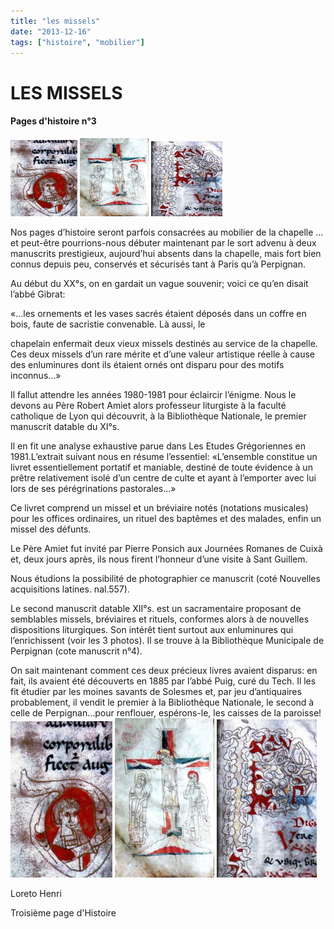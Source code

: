 ```yaml
---
title: "les missels"
date: "2013-12-16"
tags: ["histoire", "mobilier"]
---
```


# LES MISSELS

#### Pages d'histoire n°3

<img
      alt
      src="/images/arles-missel-1.jpg"
      style="width: 107px; height: 122px" />
<img
      alt
      src="/images/4-cruci.jpg"
      style="width: 110px; height: 125px" />
<img
      alt
      src="/images/arles-missel-3.jpg"
      style="width: 114px; height: 120px"
/>

Nos pages d’histoire seront parfois consacrées au mobilier de la chapelle … et peut-être pourrions-nous débuter maintenant par le sort advenu à deux manuscrits prestigieux, aujourd’hui absents dans la chapelle, mais fort bien connus depuis peu, conservés et sécurisés tant à Paris qu’à Perpignan.

Au début du XX°s, on en gardait un vague souvenir; voici ce qu’en disait l’abbé Gibrat:

«…les ornements et les vases sacrés étaient déposés dans un coffre en bois, faute de sacristie convenable. Là aussi, le

chapelain enfermait deux vieux missels destinés au service de la chapelle. Ces deux missels d’un rare mérite et d’une valeur artistique réelle à cause des enluminures dont ils étaient ornés ont disparu pour des motifs inconnus…»

Il fallut attendre les années 1980-1981 pour éclaircir l’énigme. Nous le devons au Père Robert Amiet alors professeur liturgiste à la faculté catholique de Lyon qui découvrit, à la Bibliothèque Nationale, le premier manuscrit datable du XI°s.

Il en fit une analyse exhaustive parue dans Les Etudes Grégoriennes en 1981.L’extrait suivant nous en résume l’essentiel: «L’ensemble constitue un livret essentiellement portatif et maniable, destiné de toute évidence à un prêtre relativement isolé d’un centre de culte et ayant à l’emporter avec lui lors de ses pérégrinations pastorales…»

Ce livret comprend un missel et un bréviaire notés (notations musicales) pour les offices ordinaires, un rituel des baptêmes et des malades, enfin un missel des défunts.

Le Père Amiet fut invité par Pierre Ponsich aux Journées Romanes de Cuixà et, deux jours après, ils nous firent l’honneur d’une visite à Sant Guillem.

Nous étudions la possibilité de photographier ce manuscrit (coté Nouvelles acquisitions latines. nal.557).

Le second manuscrit datable XII°s. est un sacramentaire proposant de semblables missels, bréviaires et rituels, conformes alors à de nouvelles dispositions liturgiques. Son intérêt tient surtout aux enluminures qui l’enrichissent (voir les 3 photos). Il se trouve à la Bibliothèque Municipale de Perpignan (cote manuscrit n°4).

On sait maintenant comment ces deux précieux livres avaient disparus: en fait, ils avaient été découverts en 1885 par l’abbé Puig, curé du Tech. Il les fit étudier par les moines savants de Solesmes et, par jeu d’antiquaires probablement, il vendit le premier à la Bibliothèque Nationale, le second à celle de Perpignan…pour renflouer, espérons-le, les caisses de la paroisse!
<img
      alt
      src="/images/arles-missel-1.jpg"
      style="width: 163px; height: 250px"
/>
<img
      alt
      src="/images/4-cruci.jpg"
      style="width: 159px; height: 255px"
/>
<img
      alt
      src="/images/arles-missel-3.jpg"
      style="width: 160px; height: 253px"
/>

Loreto Henri

Troisième page d'Histoire
